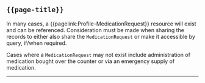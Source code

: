 ## <code>{{page-title}}</code>

In many cases, a {{pagelink:Profile-MedicationRequest}} resource will exist and can be referenced. Consideration must be made when sharing the records to either also share the <code>MedicationRequest</code> or make it accessible by query, if/when required.  

Cases where a <code>MedicationRequest</code> may not exist include administration of medication bought over the counter or via an emergency supply of medication. 

---